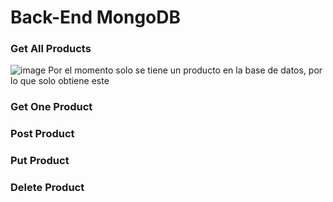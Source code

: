 # Back-End MongoDB

### Get All Products
![image](https://user-images.githubusercontent.com/70409607/223786529-a53a2740-6ad5-45f1-97b1-1e486af4ec5c.png)
Por el momento solo se tiene un producto en la base de datos, por lo que solo obtiene este
### Get One Product

### Post Product

### Put Product

### Delete Product
